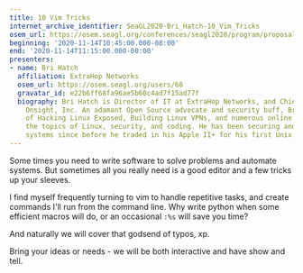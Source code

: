 ```yaml
---
title: 10 Vim Tricks
internet_archive_identifier: SeaGL2020-Bri_Hatch-10_Vim_Tricks
osem_url: https://osem.seagl.org/conferences/seagl2020/program/proposals/764
beginning: '2020-11-14T10:45:00.000-08:00'
end: '2020-11-14T11:15:00.000-08:00'
presenters:
- name: Bri Hatch
  affiliation: ExtraHop Networks
  osem_url: https://osem.seagl.org/users/68
  gravatar_id: e22b6ff68fa96ae5b60c4ad7f15ad77f
  biography: Bri Hatch is Director of IT at ExtraHop Networks, and Chief Hacker at
    Onsight, Inc. An adamant Open Source advocate and security buff, Bri is the author
    of Hacking Linux Exposed, Building Linux VPNs, and numerous online articles on
    the topics of Linux, security, and coding. He has been securing and breaking into
    systems since before he traded in his Apple II+ for his first Unix system.
---
```


Some times you need to write software to solve problems and automate systems. But sometimes all you really need is a good editor and a few tricks up your sleeves.

I find myself frequently turning to vim to handle repetitive tasks, and create commands I'll run from the command line. Why write python when some efficient macros will do, or an occasional `:%s` will save you time?

And naturally we will cover that godsend of typos, xp.

Bring your ideas or needs - we will be both interactive and have show and tell.
